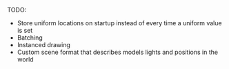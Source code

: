 TODO:
* Store uniform locations on startup instead of every time a uniform value is set
* Batching
* Instanced drawing
* Custom scene format that describes models lights and positions in the world